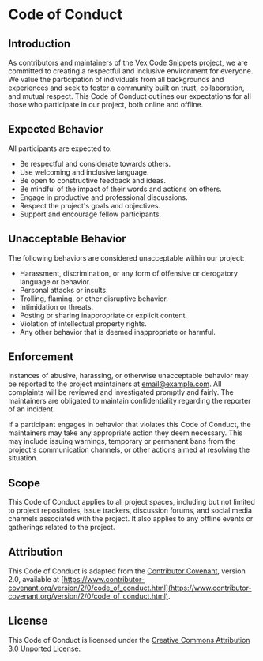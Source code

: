 # Code of Conduct

## Introduction

As contributors and maintainers of the Vex Code Snippets project, we are committed to creating a respectful and inclusive environment for everyone. We value the participation of individuals from all backgrounds and experiences and seek to foster a community built on trust, collaboration, and mutual respect. This Code of Conduct outlines our expectations for all those who participate in our project, both online and offline.

## Expected Behavior

All participants are expected to:

- Be respectful and considerate towards others.
- Use welcoming and inclusive language.
- Be open to constructive feedback and ideas.
- Be mindful of the impact of their words and actions on others.
- Engage in productive and professional discussions.
- Respect the project's goals and objectives.
- Support and encourage fellow participants.

## Unacceptable Behavior

The following behaviors are considered unacceptable within our project:

- Harassment, discrimination, or any form of offensive or derogatory language or behavior.
- Personal attacks or insults.
- Trolling, flaming, or other disruptive behavior.
- Intimidation or threats.
- Posting or sharing inappropriate or explicit content.
- Violation of intellectual property rights.
- Any other behavior that is deemed inappropriate or harmful.

## Enforcement

Instances of abusive, harassing, or otherwise unacceptable behavior may be reported to the project maintainers at [email@example.com](mailto:email@example.com). All complaints will be reviewed and investigated promptly and fairly. The maintainers are obligated to maintain confidentiality regarding the reporter of an incident.

If a participant engages in behavior that violates this Code of Conduct, the maintainers may take any appropriate action they deem necessary. This may include issuing warnings, temporary or permanent bans from the project's communication channels, or other actions aimed at resolving the situation.

## Scope

This Code of Conduct applies to all project spaces, including but not limited to project repositories, issue trackers, discussion forums, and social media channels associated with the project. It also applies to any offline events or gatherings related to the project.

## Attribution

This Code of Conduct is adapted from the [Contributor Covenant](https://www.contributor-covenant.org/), version 2.0, available at [https://www.contributor-covenant.org/version/2/0/code_of_conduct.html](https://www.contributor-covenant.org/version/2/0/code_of_conduct.html).

## License

This Code of Conduct is licensed under the [Creative Commons Attribution 3.0 Unported License](http://creativecommons.org/licenses/by/3.0/).